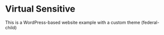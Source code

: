 Virtual Sensitive
=======

This is a WordPress-based website example with a custom theme (federal-child)
